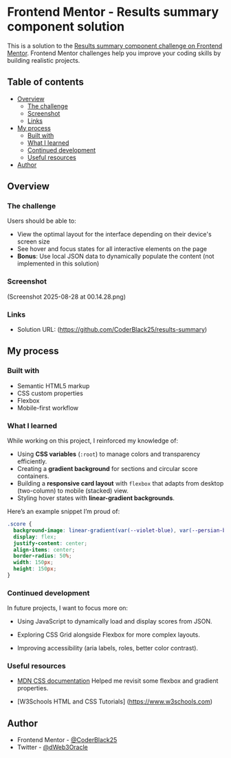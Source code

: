 # Frontend Mentor - Results summary component solution

This is a solution to the [Results summary component challenge on Frontend Mentor](https://www.frontendmentor.io/challenges/results-summary-component-CE_K6s0maV). Frontend Mentor challenges help you improve your coding skills by building realistic projects.

## Table of contents

- [Overview](#overview)
  - [The challenge](#the-challenge)
  - [Screenshot](#screenshot)
  - [Links](#links)
- [My process](#my-process)
  - [Built with](#built-with)
  - [What I learned](#what-i-learned)
  - [Continued development](#continued-development)
  - [Useful resources](#useful-resources)
- [Author](#author)

## Overview

### The challenge

Users should be able to:

- View the optimal layout for the interface depending on their device's screen size
- See hover and focus states for all interactive elements on the page
- **Bonus**: Use local JSON data to dynamically populate the content (not implemented in this solution)

### Screenshot

(Screenshot 2025-08-28 at 00.14.28.png)

### Links

- Solution URL: (https://github.com/CoderBlack25/results-summary)

## My process

### Built with

- Semantic HTML5 markup
- CSS custom properties
- Flexbox
- Mobile-first workflow

### What I learned

While working on this project, I reinforced my knowledge of:

- Using **CSS variables** (`:root`) to manage colors and transparency efficiently.
- Creating a **gradient background** for sections and circular score containers.
- Building a **responsive card layout** with `flexbox` that adapts from desktop (two-column) to mobile (stacked) view.
- Styling hover states with **linear-gradient backgrounds**.

Here’s an example snippet I’m proud of:

```css
.score {
  background-image: linear-gradient(var(--violet-blue), var(--persian-blue));
  display: flex;
  justify-content: center;
  align-items: center;
  border-radius: 50%;
  width: 150px;
  height: 150px;
}
```

### Continued development

In future projects, I want to focus more on:

- Using JavaScript to dynamically load and display scores from JSON.

- Exploring CSS Grid alongside Flexbox for more complex layouts.

- Improving accessibility (aria labels, roles, better color contrast).

### Useful resources

- [MDN CSS documentation](https://developer.mozilla.org/en-US/docs/Web/CSS)
  Helped me revisit some flexbox and gradient properties.

- [W3Schools HTML and CSS Tutorials] (https://www.w3schools.com)

## Author

- Frontend Mentor - [@CoderBlack25](https://www.frontendmentor.io/profile/CoderBlack25)
- Twitter - [@dWeb3Oracle](https://www.twitter.com/dWeb3Oracle)
